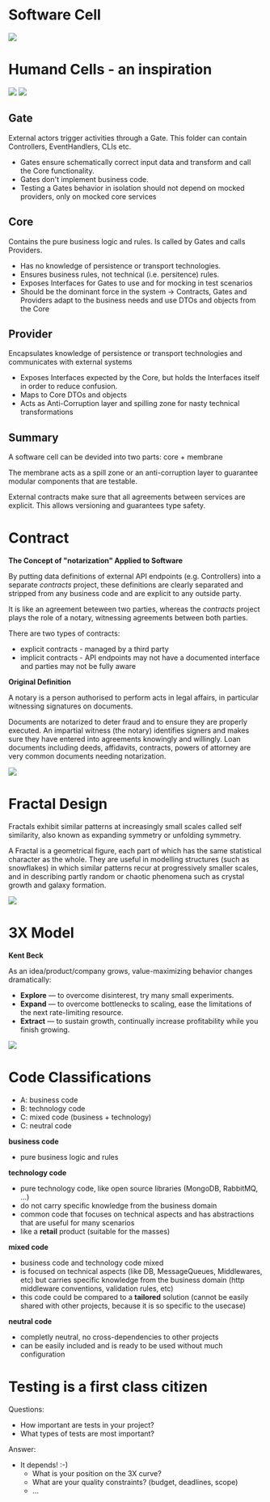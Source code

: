 # Software Cell

![](img/cell2.png)

# Humand Cells - an inspiration

![](img/realcell1.png)
![](img/realcell2.png)


## Gate

External actors trigger activities through a Gate. This folder can contain Controllers, EventHandlers, CLIs etc.

- Gates ensure schematically correct input data and transform and call the Core functionality.
- Gates don't implement business code.
- Testing a Gates behavior in isolation should not depend on mocked providers, only on mocked core services

## Core

Contains the pure business logic and rules. Is called by Gates and calls Providers.

- Has no knowledge of persistence or transport technologies.
- Ensures business rules, not technical (i.e. persitence) rules.
- Exposes Interfaces for Gates to use and for mocking in test scenarios
- Should be the dominant force in the system -> Contracts, Gates and Providers adapt to the business needs and use DTOs and objects from the Core


## Provider

Encapsulates knowledge of persistence or transport technologies and communicates with external systems

- Exposes Interfaces expected by the Core, but holds the Interfaces itself in order to reduce confusion.
- Maps to Core DTOs and objects
- Acts as Anti-Corruption layer and spilling zone for nasty technical transformations


## Summary

A software cell can be devided into two parts: core + membrane

The membrane acts as a spill zone or an anti-corruption layer to guarantee modular components that are testable.

External contracts make sure that all agreements between services are explicit. This allows versioning and guarantees type safety.


# Contract

**The Concept of "notarization" Applied to Software**

By putting data definitions of external API endpoints (e.g. Controllers) into a separate *contracts* project, these definitions are clearly separated and stripped from any business code and are explicit to any outside party.

It is like an agreement beteween two parties, whereas the *contracts* project plays the role of a notary, witnessing agreements between both parties.

There are two types of contracts:
* explicit contracts - managed by a third party
* implicit contracts - API endpoints may not have a documented interface and parties may not be fully aware 

**Original Definition**

A notary is a person authorised to perform acts in legal affairs, in particular witnessing signatures on documents.

Documents are notarized to deter fraud and to ensure they are properly executed. An impartial witness (the notary) identifies signers and makes sure they have entered into agreements knowingly and willingly. Loan documents including deeds, affidavits, contracts, powers of attorney are very common documents needing notarization.

![](img/notary.png)

# Fractal Design

Fractals exhibit similar patterns at increasingly small scales called self similarity, also known as expanding symmetry or unfolding symmetry.

A Fractal is a geometrical figure, each part of which has the same statistical character as the whole. They are useful in modelling structures (such as snowflakes) in which similar patterns recur at progressively smaller scales, and in describing partly random or chaotic phenomena such as crystal growth and galaxy formation.

![](img/fractal1.png)


# 3X Model

**Kent Beck**

As an idea/product/company grows, value-maximizing behavior changes dramatically:

* **Explore** — to overcome disinterest, try many small experiments.
* **Expand** — to overcome bottlenecks to scaling, ease the limitations of the next rate-limiting resource.
* **Extract** — to sustain growth, continually increase profitability while you finish growing.

![](img/3x.png)


# Code Classifications

* A: business code
* B: technology code
* C: mixed code (business + technology)
* C: neutral code 

**business code**
* pure business logic and rules

**technology code**
* pure technology code, like open source libraries (MongoDB, RabbitMQ, ...)
* do not carry specific knowledge from the business domain
* common code that focuses on technical aspects and has abstractions that are useful for many scenarios
* like a **retail** product (suitable for the masses)
 
**mixed code**
* business code and technology code mixed
* is focused on technical aspects (like DB, MessageQueues, Middlewares, etc) but carries specific knowledge from the business domain (http middleware conventions, validation rules, etc)
* this code could be compared to a **tailored** solution (cannot be easily shared with other projects, because it is so specific to the usecase)

**neutral code**
* completly neutral, no cross-dependencies to other projects
* can be easily included and is ready to be used without much configuration



# Testing is a first class citizen

Questions:

* How important are tests in your project?
* What types of tests are most important?

Answer:

* It depends! :-)
	* What is your position on the 3X curve?
	* What are your quality constraints? (budget, deadlines, scope)
	* ...





